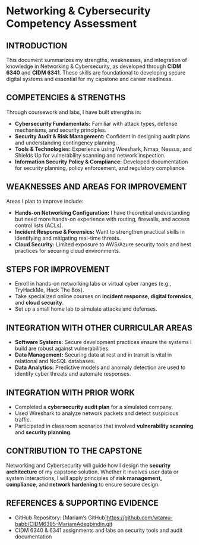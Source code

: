 # Networking & Cybersecurity Competency Assessment

## INTRODUCTION
This document summarizes my strengths, weaknesses, and integration of knowledge in Networking & Cybersecurity, as developed through **CIDM 6340** and **CIDM 6341**. These skills are foundational to developing secure digital systems and essential for my capstone and career readiness.

## COMPETENCIES & STRENGTHS
Through coursework and labs, I have built strengths in:

- **Cybersecurity Fundamentals:** Familiar with attack types, defense mechanisms, and security principles.
- **Security Audit & Risk Management:** Confident in designing audit plans and understanding contingency planning.
- **Tools & Technologies:** Experience using Wireshark, Nmap, Nessus, and Shields Up for vulnerability scanning and network inspection.
- **Information Security Policy & Compliance:** Developed documentation for security planning, policy enforcement, and regulatory compliance.

## WEAKNESSES AND AREAS FOR IMPROVEMENT
Areas I plan to improve include:

- **Hands-on Networking Configuration:** I have theoretical understanding but need more hands-on experience with routing, firewalls, and access control lists (ACLs).
- **Incident Response & Forensics:** Want to strengthen practical skills in identifying and mitigating real-time threats.
- **Cloud Security:** Limited exposure to AWS/Azure security tools and best practices for securing cloud environments.

## STEPS FOR IMPROVEMENT
- Enroll in hands-on networking labs or virtual cyber ranges (e.g., TryHackMe, Hack The Box).
- Take specialized online courses on **incident response, digital forensics**, and **cloud security**.
- Set up a small home lab to simulate attacks and defenses.

## INTEGRATION WITH OTHER CURRICULAR AREAS
- **Software Systems:** Secure development practices ensure the systems I build are robust against vulnerabilities.
- **Data Management:** Securing data at rest and in transit is vital in relational and NoSQL databases.
- **Data Analytics:** Predictive models and anomaly detection are used to identify cyber threats and automate responses.

## INTEGRATION WITH PRIOR WORK
- Completed a **cybersecurity audit plan** for a simulated company.
- Used Wireshark to analyze network packets and detect suspicious traffic.
- Participated in classroom scenarios that involved **vulnerability scanning** and **security planning**.

## CONTRIBUTION TO THE CAPSTONE
Networking and Cybersecurity will guide how I design the **security architecture** of my capstone solution. Whether it involves user data or system interactions, I will apply principles of **risk management, compliance**, and **network hardening** to ensure secure design.

## REFERENCES & SUPPORTING EVIDENCE
- GitHub Repository: [Mariam’s GitHub]https://github.com/wtamu-babb/CIDM6395-MariamAdegbindin.git
- CIDM 6340 & 6341 assignments and labs on security tools and audit documentation


